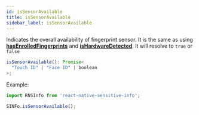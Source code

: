```yaml
---
id: isSensorAvailable
title: isSensorAvailable
sidebar_label: isSensorAvailable
---
```


Indicates the overall availability of fingerprint sensor. It is the same as using **[hasEnrolledFingerprints](./hasEnrolledFingerprints)** and **[isHardwareDetected](./isHardwareDetected)**. It will resolve to `true` or `false`

```javascript
isSensorAvailable(): Promise<
  "Touch ID" | "Face ID" | boolean
>;
```

Example:

```javascript
import RNSInfo from 'react-native-sensitive-info';

SINFo.isSensorAvailable();
```